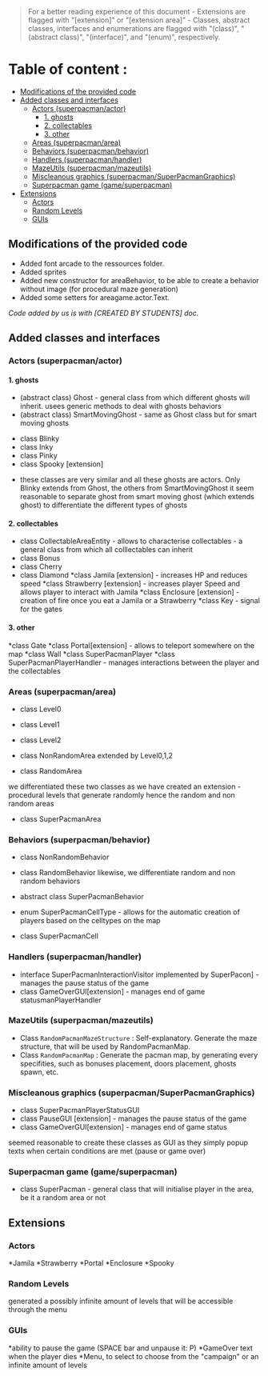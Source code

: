  >For a better reading experience of this document
    - Extensions are flagged with "[extension]" or "[extension area]"
    - Classes, abstract classes, interfaces and enumerations are flagged with
    "(class)", "(abstract class)", "(interface)", and "(enum)", respectively. 
    
# Table of content : 
- [Modifications of the provided code](#modifications-of-the-provided-code)
- [Added classes and interfaces](#added-classes-and-interfaces)
  * [Actors (superpacman/actor)](#actors-superpacmanactor)
    + [1. ghosts](#1-ghosts)
    + [2. collectables](#2-collectables)
    + [3. other](#3-other)
  * [Areas (superpacman/area)](#areas-superpacmanarea)
  * [Behaviors (superpacman/behavior)](#behaviors-superpacmanbehavior)
  * [Handlers (superpacman/handler)](#handlers-superpacmanhandler)
  * [MazeUtils (superpacman/mazeutils)](#mazeutils-superpacmanmazeutils)
  * [Miscleanous graphics (superpacman/SuperPacmanGraphics)](#miscleanous-graphics-superpacmansuperpacmangraphics)
  * [Superpacman game (game/superpacman)](#superpacman-game-gamesuperpacman)
- [Extensions](#extensions)
  * [Actors](#actors)
  * [Random Levels](#random-levels)
  * [GUIs](#guis)

## Modifications of the provided code 


- Added font arcade to the ressources folder. 
- Added sprites
- Added new constructor for areaBehavior, to be able to create a behavior without image (for procedural maze generation)
- Added some setters for areagame.actor.Text. 

_Code added by us is with [CREATED BY STUDENTS] doc._ 

## Added classes and interfaces 

### Actors (superpacman/actor)

#### 1. ghosts
- (abstract class) Ghost - general class from which different ghosts will inherit. usees generic methods to deal with ghosts behaviors
- (abstract class) SmartMovingGhost - same as Ghost class but for smart moving ghosts
 * class Blinky 
 * class Inky 
 * class Pinky
 * class Spooky [extension]
 - these classes are very similar and all these ghosts are actors. Only Blinky extends from Ghost, the others from SmartMovingGhost
 it seem reasonable to separate ghost from smart moving ghost (which extends ghost) to differentiate the different types of ghosts
 
#### 2. collectables

* class CollectableAreaEntity - allows to characterise collectables - a general class from which all colllectables can inherit
* class Bonus
* class Cherry
* class Diamond
*class Jamila [extension] - increases HP and reduces speed
*class Strawberry [extension] - increases player Speed and allows player to interact with Jamila
*class Enclosure [extension] - creation of fire once you eat a Jamila or a Strawberry 
*class Key - signal for the gates

#### 3. other

*class Gate 
*class Portal[extension] - allows to teleport somewhere on the map
*class Wall
*class SuperPacmanPlayer
*class SuperPacmanPlayerHandler - manages interactions between the player and the collectables


### Areas (superpacman/area)

- class Level0 
- class Level1
- class Level2

- class NonRandomArea extended by Level0,1,2
- class RandomArea


we differentiated these two classes as we have created an extension - procedural levels that generate randomly
hence the random and non random areas

- class SuperPacmanArea

### Behaviors (superpacman/behavior)

- class NonRandomBehavior
- class RandomBehavior
likewise, we differentiate random and non random behaviors

- abstract class SuperPacmanBehavior
- enum SuperPacmanCellType - allows for the automatic creation of players based on the celltypes on the map
- class SuperPacmanCell

### Handlers (superpacman/handler)

- interface SuperPacmanInteractionVisitor
implemented by SuperPacon] - manages the pause status of the game
- class GameOverGUI[extension] - manages end of game statusmanPlayerHandler

### MazeUtils (superpacman/mazeutils)
- Class `RandomPacmanMazeStructure` : Self-explanatory. Generate the maze structure, that will be used by RandomPacmanMap. 
- Class `RandomPacmanMap` : Generate the pacman map, by generating every specifities, such as bonuses placement, doors placement, ghosts spawn, etc. 

### Miscleanous graphics (superpacman/SuperPacmanGraphics)

- class SuperPacmanPlayerStatusGUI
- class PauseGUI [extension] - manages the pause status of the game
- class GameOverGUI[extension] - manages end of game status

seemed reasonable to create these classes as GUI as they simply popup texts when certain conditions are met
(pause or game over)

### Superpacman game (game/superpacman) 
- class SuperPacman - general class that will initialise player in the area, be it a random area or not


## Extensions

### Actors 
*Jamila
*Strawberry
*Portal
*Enclosure
*Spooky

### Random Levels
generated a possibly infinite amount of levels that will be accessible through the menu

### GUIs
*ability to pause the game (SPACE bar and unpause it: P)
*GameOver text when the player dies
*Menu, to select to choose from the "campaign" or an infinite amount of levels
